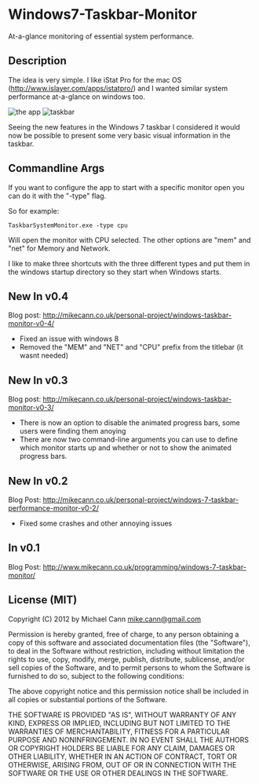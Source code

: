 # Windows7-Taskbar-Monitor

At-a-glance monitoring of essential system performance.

## Description

The idea is very simple. I like iStat Pro for the mac OS (<http://www.islayer.com/apps/istatpro/>) and I wanted similar system performance at-a-glance on windows too.

![the app](http://www.mikecann.co.uk/projects/TaskbarSystemMonitor/Shot_01.png)
![taskbar](http://www.mikecann.co.uk/wp-content/uploads/2010/03/ScreenHunter_03-Mar.-14-21.46.gif)

Seeing the new features in the Windows 7 taskbar I considered it would now be possible to present some very basic visual information in the taskbar.

## Commandline Args

If you want to configure the app to start with a specific monitor open you can do it with the "-type" flag. 

So for example:

```
TaskbarSystemMonitor.exe -type cpu
```

Will open the monitor with CPU selected. The other options are "mem" and "net" for Memory and Network.

I like to make three shortcuts with the three different types and put them in the windows startup directory so they start when Windows starts.

## New In v0.4

Blog post: <http://mikecann.co.uk/personal-project/windows-taskbar-monitor-v0-4/>

+ Fixed an issue with windows 8
+ Removed the "MEM" and "NET" and "CPU" prefix from the titlebar (it wasnt needed)

## New In v0.3

Blog post: <http://mikecann.co.uk/personal-project/windows-taskbar-monitor-v0-3/>

+ There is now an option to disable the animated progress bars, some users were finding them anoying
+ There are now two command-line arguments you can use to define which monitor starts up and whether or not to show the animated progress bars.

## New In v0.2

Blog Post: <http://mikecann.co.uk/personal-project/windows-7-taskbar-performance-monitor-v0-2/>

+ Fixed some crashes and other annoying issues

## In v0.1

Blog Post: <http://www.mikecann.co.uk/programming/windows-7-taskbar-monitor/>

## License (MIT)

Copyright (C) 2012 by Michael Cann mike.cann@gmail.com

Permission is hereby granted, free of charge, to any person obtaining a copy of this software and associated documentation files (the "Software"), to deal in the Software without restriction, including without limitation the rights to use, copy, modify, merge, publish, distribute, sublicense, and/or sell copies of the Software, and to permit persons to whom the Software is furnished to do so, subject to the following conditions:

The above copyright notice and this permission notice shall be included in all copies or substantial portions of the Software.

THE SOFTWARE IS PROVIDED "AS IS", WITHOUT WARRANTY OF ANY KIND, EXPRESS OR IMPLIED, INCLUDING BUT NOT LIMITED TO THE WARRANTIES OF MERCHANTABILITY, FITNESS FOR A PARTICULAR PURPOSE AND NONINFRINGEMENT. IN NO EVENT SHALL THE AUTHORS OR COPYRIGHT HOLDERS BE LIABLE FOR ANY CLAIM, DAMAGES OR OTHER LIABILITY, WHETHER IN AN ACTION OF CONTRACT, TORT OR OTHERWISE, ARISING FROM, OUT OF OR IN CONNECTION WITH THE SOFTWARE OR THE USE OR OTHER DEALINGS IN THE SOFTWARE.
